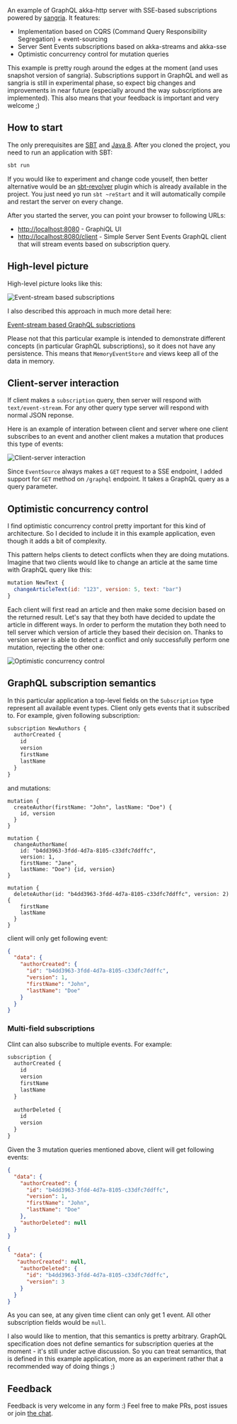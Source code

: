 An example of GraphQL akka-http server with SSE-based subscriptions powered by [sangria](http://sangria-graphql.org/). It features:

* Implementation based on CQRS (Command Query Responsibility Segregation) + event-sourcing 
* Server Sent Events subscriptions based on akka-streams and akka-sse
* Optimistic concurrency control for mutation queries

This example is pretty rough around the edges at the moment (and uses snapshot version of sangria). Subscriptions support in GraphQL and well as sangria is still in experimental phase, so expect big changes and improvements in near future (especially around the way subscriptions are implemented). This also means that your feedback is important and very welcome ;)

## How to start

The only prerequisites are [SBT](http://www.scala-sbt.org/download.html) and [Java 8](http://www.oracle.com/technetwork/java/javase/downloads/jdk8-downloads-2133151.html). After you cloned the project, you need to run an application with SBT:
 
```bash
sbt run
```

If you would like to experiment and change code youself, then better alternative would be an [sbt-revolver](https://github.com/spray/sbt-revolver) plugin which is already available in the project. You just need yo run `sbt ~reStart` and it will automatically compile and restart the server on every change.
   
After you started the server, you can point your browser to following URLs:
 
* [http://localhost:8080](http://localhost:8080) - GraphiQL UI
* [http://localhost:8080/client](http://localhost:8080/client) - Simple Server Sent Events GraphQL client that will stream events based on subscription query. 

## High-level picture

High-level picture looks like this:
 
![Event-stream based subscriptions](http://olegilyenko.github.io/reactive-ecommerce-api-design/assets/img/graphq-subscription-4.svg)

I also described this approach in much more detail here:

[Event-stream based GraphQL subscriptions](https://gist.github.com/OlegIlyenko/a5a9ab1b000ba0b5b1ad)

Please not that this particular example is intended to demonstrate different concepts (in particular GraphQL subscriptions), so it does not have any persistence. This means that `MemoryEventStore` and views keep all of the data in memory.   

## Client-server interaction

If client makes a `subscription` query, then server will respond with `text/event-stream`. For any other query type server will respond with normal JSON reponse. 

Here is an example of interation between client and server where one client subscribes to an event and another client makes a mutation that produces this type of events:

![Client-server interaction](http://olegilyenko.github.io/reactive-ecommerce-api-design/assets/img/client-server.svg)

Since `EventSource` always makes a `GET` request to a SSE endpoint, I added support for `GET` method on `/graphql` endpoint. It takes a GraphQL query as a query parameter.

## Optimistic concurrency control

I find optimistic concurrency control pretty important for this kind of architecture. So I decided to include it in this example application, even though it adds a bit of complexity.

This pattern helps clients to detect conflicts when they are doing mutations. Imagine that two clients would like to change an article at the same time with GraphQL query like this:
  
```js
mutation NewText {
  changeArticleText(id: "123", version: 5, text: "bar")
}
```

Each client will first read an article and then make some decision based on the returned result. Let's say that they both have decided to update the article in different ways. In order to perform the mutation they both need to tell server which version of article they based their decision on. Thanks to version server is able to detect a conflict and only successfully perform one mutation, rejecting the other one:   

![Optimistic concurrency control](http://olegilyenko.github.io/reactive-ecommerce-api-design/assets/img/optimistic-sangria.svg)

## GraphQL subscription semantics

In this particular application a top-level fields on the `Subscription` type represent all available event types. Client only gets events that it subscribed to. For example, given following subscription:

```js
subscription NewAuthors {
  authorCreated {
    id
    version
    firstName
    lastName
  }
}
```

and mutations:

```
mutation {
  createAuthor(firstName: "John", lastName: "Doe") {
    id, version
  }
}

mutation {
  changeAuthorName(
    id: "b4dd3963-3fdd-4d7a-8105-c33dfc7ddffc", 
    version: 1, 
    firstName: "Jane", 
    lastName: "Doe") {id, version}
}

mutation {
  deleteAuthor(id: "b4dd3963-3fdd-4d7a-8105-c33dfc7ddffc", version: 2) {
    firstName
    lastName
  }
}
```

client will only get following event:

```json
{
  "data": {
    "authorCreated": {
      "id": "b4dd3963-3fdd-4d7a-8105-c33dfc7ddffc",
      "version": 1,
      "firstName": "John",
      "lastName": "Doe"
    }
  }
}
```

### Multi-field subscriptions

Clint can also subscribe to multiple events. For example:

```js
subscription {
  authorCreated {
    id
    version
    firstName
    lastName
  }
  
  authorDeleted {
    id
    version
  }
}
```

Given the 3 mutation queries mentioned above, client will get following events:

```json
{
  "data": {
    "authorCreated": {
      "id": "b4dd3963-3fdd-4d7a-8105-c33dfc7ddffc",
      "version": 1,
      "firstName": "John",
      "lastName": "Doe"
    },
    "authorDeleted": null
  }
}

{
  "data": {
   "authorCreated": null,
    "authorDeleted": {
      "id": "b4dd3963-3fdd-4d7a-8105-c33dfc7ddffc",
      "version": 3
    }
  }
}
```

As you can see, at any given time client can only get 1 event. All other subscription fields would be `null`.

I also would like to mention, that this semantics is pretty arbitrary. GraphQL specification does not define semantics for subscription queries at the moment - it's still under active discussion. So you can treat semantics, that is defined in this example application, more as an experiment rather that a recommended way of doing things ;) 

## Feedback

Feedback is very welcome in any form :) Feel free to make PRs, post issues or join [the chat](https://gitter.im/sangria-graphql/sangria).

 

